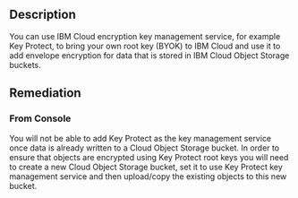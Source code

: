 ## Description

You can use IBM Cloud encryption key management service, for example Key Protect, to
bring your own root key (BYOK) to IBM Cloud and use it to add envelope encryption for
data that is stored in IBM Cloud Object Storage buckets.

## Remediation

### From Console

You will not be able to add Key Protect as the key management service once data is already
written to a Cloud Object Storage bucket. In order to ensure that objects are encrypted
using Key Protect root keys you will need to create a new Cloud Object Storage bucket, set
it to use Key Protect key management service and then upload/copy the existing objects to
this new bucket.